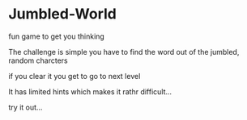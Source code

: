 # Jumbled-World
fun game to get you thinking

The challenge is simple
you have to find the word out of the jumbled, random charcters

if you clear it you get to go to next level

It has limited hints
which makes it rathr difficult...

try it out...
